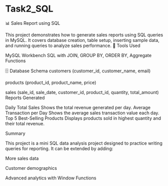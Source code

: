 # Task2_SQL
📊 Sales Report using SQL

This project demonstrates how to generate sales reports using SQL queries in MySQL.
It covers database creation, table setup, inserting sample data, and running queries to analyze sales performance.
🚀 Tools Used

MySQL Workbench
SQL with JOIN, GROUP BY, ORDER BY, Aggregate Functions


🗄️ Database Schema
customers (customer_id, customer_name, email)

products (product_id, product_name, price)

sales (sale_id, sale_date, customer_id, product_id, quantity, total_amount)
Reports Generated

Daily Total Sales
Shows the total revenue generated per day.
Average Transaction per Day
Shows the average sales transaction value each day.
Top 5 Best-Selling Products
Displays products sold in highest quantity and their total revenue.

Summary

This project is a mini SQL data analysis project designed to practice writing queries for reporting.
It can be extended by adding:

More sales data

Customer demographics

Advanced analytics with Window Functions


